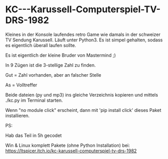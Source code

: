 # KC---Karussell-Computerspiel-TV-DRS-1982

Kleines in der Konsole laufendes retro Game wie damals in der schweizer TV Sendung Karussell.
Läuft unter Python3. Es ist simpel gehalten, sodass es eigentlich überall laufen sollte.

Es ist eigentlich der kleine Bruder von Mastermind ;)

In 9 Zügen ist die 3-stellige Zahl zu finden.

Gut = Zahl vorhanden, aber an falscher Stelle

As = Volltreffer

Beide dateien (py und mp3) ins gleiche Verzeichnis kopieren und mittels ./kc.py im Terminal starten.

Wenn "no module click" erscheint, dann mit 'pip install click' dieses Paket installieren.

PS:

Hab das Teil in 5h gecodet

Win & Linux komplett Pakete (ohne Python Installation) bei:
https://ltspicer.itch.io/kc-karussell-computerspiel-tv-drs-1982
